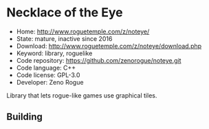 # Necklace of the Eye

- Home: http://www.roguetemple.com/z/noteye/
- State: mature, inactive since 2016
- Download: http://www.roguetemple.com/z/noteye/download.php
- Keyword: library, roguelike
- Code repository: https://github.com/zenorogue/noteye.git
- Code language: C++
- Code license: GPL-3.0
- Developer: Zeno Rogue

Library that lets rogue-like games use graphical tiles.

## Building
